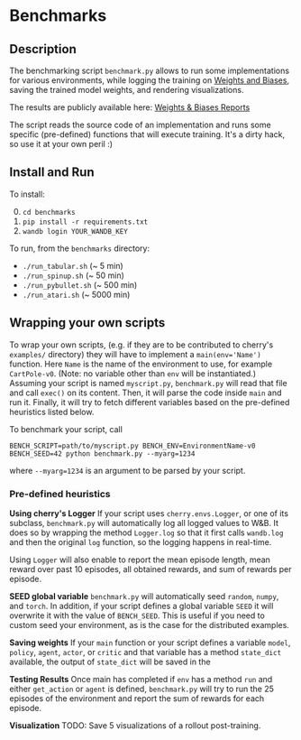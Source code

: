 
# Benchmarks

## Description

The benchmarking script `benchmark.py` allows to run some implementations for various environments, while logging the training on [Weights and Biases](https://wandb.ai/), saving the trained model weights, and rendering visualizations.

The results are publicly available here: [Weights & Biases Reports](https://app.wandb.ai/arnolds/cherry-benchmarks)

The script reads the source code of an implementation and runs some specific (pre-defined) functions that will execute training.
It's a dirty hack, so use it at your own peril :)

## Install and Run

To install:

0. `cd benchmarks`
1. `pip install -r requirements.txt`
2. `wandb login YOUR_WANDB_KEY`

To run, from the `benchmarks` directory:

* `./run_tabular.sh` (~ 5 min)
* `./run_spinup.sh` (~ 50 min)
* `./run_pybullet.sh` (~ 500 min)
* `./run_atari.sh` (~ 5000 min)

## Wrapping your own scripts

To wrap your own scripts, (e.g. if they are to be contributed to cherry's `examples/` directory) they will have to implement a `main(env='Name')` function.
Here `Name` is the name of the environment to use, for example `CartPole-v0`.
(Note: no variable other than `env` will be instantiated.)
Assuming your script is named `myscript.py`, `benchmark.py` will read that file and call `exec()` on its content.
Then, it will parse the code inside `main` and run it.
Finally, it will try to fetch different variables based on the pre-defined heuristics listed below.

To benchmark your script, call

```
BENCH_SCRIPT=path/to/myscript.py BENCH_ENV=EnvironmentName-v0 BENCH_SEED=42 python benchmark.py --myarg=1234
```

where `--myarg=1234` is an argument to be parsed by your script.

### Pre-defined heuristics

**Using cherry's Logger**
If your script uses `cherry.envs.Logger`, or one of its subclass, `benchmark.py` will automatically log all logged values to W&B.
It does so by wrapping the method `Logger.log` so that it first calls `wandb.log` and then the original `log` function, so the logging happens in real-time.

Using `Logger` will also enable to report the mean episode length, mean reward over past 10 episodes, all obtained rewards, and sum of rewards per episode.

**SEED global variable**
`benchmark.py` will automatically seed `random`, `numpy`, and `torch`.
In addition, if your script defines a global variable `SEED` it will overwrite it with the value of `BENCH_SEED`.
This is useful if you need to custom seed your environment, as is the case for the distributed examples.

**Saving weights**
If your `main` function or your script defines a variable `model`, `policy`, `agent`, `actor`, or `critic` and that variable has a method `state_dict` available, the output of `state_dict` will be saved in the 

**Testing Results**
Once main has completed if `env` has a method `run` and either `get_action` or `agent` is defined, `benchmark.py` will try to run the 25 episodes of the environment and report the sum of rewards for each episode.

**Visualization**
TODO: Save 5 visualizations of a rollout post-training.
